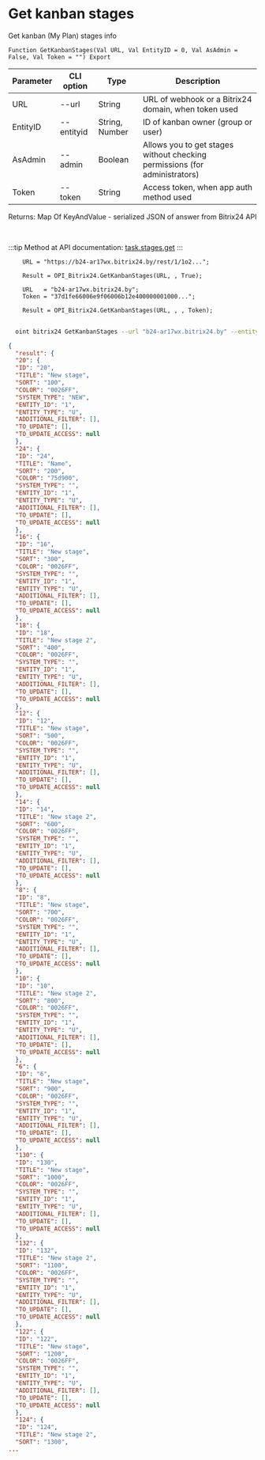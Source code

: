 ﻿---
sidebar_position: 4
---

# Get kanban stages
 Get kanban (My Plan) stages info



`Function GetKanbanStages(Val URL, Val EntityID = 0, Val AsAdmin = False, Val Token = "") Export`

  | Parameter | CLI option | Type | Description |
  |-|-|-|-|
  | URL | --url | String | URL of webhook or a Bitrix24 domain, when token used |
  | EntityID | --entityid | String, Number | ID of kanban owner (group or user) |
  | AsAdmin | --admin | Boolean | Allows you to get stages without checking permissions (for administrators) |
  | Token | --token | String | Access token, when app auth method used |

  
  Returns:  Map Of KeyAndValue - serialized JSON of answer from Bitrix24 API

<br/>

:::tip
Method at API documentation: [task.stages.get](https://dev.1c-bitrix.ru/rest_help/tasks/task/kanban/task_stages_get.php)
:::
<br/>


```bsl title="Code example"
    URL = "https://b24-ar17wx.bitrix24.by/rest/1/1o2...";

    Result = OPI_Bitrix24.GetKanbanStages(URL, , True);

    URL   = "b24-ar17wx.bitrix24.by";
    Token = "37d1fe66006e9f06006b12e400000001000...";

    Result = OPI_Bitrix24.GetKanbanStages(URL, , , Token);
```



```sh title="CLI command example"
    
  oint bitrix24 GetKanbanStages --url "b24-ar17wx.bitrix24.by" --entityid %entityid% --admin %admin% --token "fe3fa966006e9f06006b12e400000001000..."

```

```json title="Result"
{
  "result": {
  "20": {
  "ID": "20",
  "TITLE": "New stage",
  "SORT": "100",
  "COLOR": "0026FF",
  "SYSTEM_TYPE": "NEW",
  "ENTITY_ID": "1",
  "ENTITY_TYPE": "U",
  "ADDITIONAL_FILTER": [],
  "TO_UPDATE": [],
  "TO_UPDATE_ACCESS": null
  },
  "24": {
  "ID": "24",
  "TITLE": "Name",
  "SORT": "200",
  "COLOR": "75d900",
  "SYSTEM_TYPE": "",
  "ENTITY_ID": "1",
  "ENTITY_TYPE": "U",
  "ADDITIONAL_FILTER": [],
  "TO_UPDATE": [],
  "TO_UPDATE_ACCESS": null
  },
  "16": {
  "ID": "16",
  "TITLE": "New stage",
  "SORT": "300",
  "COLOR": "0026FF",
  "SYSTEM_TYPE": "",
  "ENTITY_ID": "1",
  "ENTITY_TYPE": "U",
  "ADDITIONAL_FILTER": [],
  "TO_UPDATE": [],
  "TO_UPDATE_ACCESS": null
  },
  "18": {
  "ID": "18",
  "TITLE": "New stage 2",
  "SORT": "400",
  "COLOR": "0026FF",
  "SYSTEM_TYPE": "",
  "ENTITY_ID": "1",
  "ENTITY_TYPE": "U",
  "ADDITIONAL_FILTER": [],
  "TO_UPDATE": [],
  "TO_UPDATE_ACCESS": null
  },
  "12": {
  "ID": "12",
  "TITLE": "New stage",
  "SORT": "500",
  "COLOR": "0026FF",
  "SYSTEM_TYPE": "",
  "ENTITY_ID": "1",
  "ENTITY_TYPE": "U",
  "ADDITIONAL_FILTER": [],
  "TO_UPDATE": [],
  "TO_UPDATE_ACCESS": null
  },
  "14": {
  "ID": "14",
  "TITLE": "New stage 2",
  "SORT": "600",
  "COLOR": "0026FF",
  "SYSTEM_TYPE": "",
  "ENTITY_ID": "1",
  "ENTITY_TYPE": "U",
  "ADDITIONAL_FILTER": [],
  "TO_UPDATE": [],
  "TO_UPDATE_ACCESS": null
  },
  "8": {
  "ID": "8",
  "TITLE": "New stage",
  "SORT": "700",
  "COLOR": "0026FF",
  "SYSTEM_TYPE": "",
  "ENTITY_ID": "1",
  "ENTITY_TYPE": "U",
  "ADDITIONAL_FILTER": [],
  "TO_UPDATE": [],
  "TO_UPDATE_ACCESS": null
  },
  "10": {
  "ID": "10",
  "TITLE": "New stage 2",
  "SORT": "800",
  "COLOR": "0026FF",
  "SYSTEM_TYPE": "",
  "ENTITY_ID": "1",
  "ENTITY_TYPE": "U",
  "ADDITIONAL_FILTER": [],
  "TO_UPDATE": [],
  "TO_UPDATE_ACCESS": null
  },
  "6": {
  "ID": "6",
  "TITLE": "New stage",
  "SORT": "900",
  "COLOR": "0026FF",
  "SYSTEM_TYPE": "",
  "ENTITY_ID": "1",
  "ENTITY_TYPE": "U",
  "ADDITIONAL_FILTER": [],
  "TO_UPDATE": [],
  "TO_UPDATE_ACCESS": null
  },
  "130": {
  "ID": "130",
  "TITLE": "New stage",
  "SORT": "1000",
  "COLOR": "0026FF",
  "SYSTEM_TYPE": "",
  "ENTITY_ID": "1",
  "ENTITY_TYPE": "U",
  "ADDITIONAL_FILTER": [],
  "TO_UPDATE": [],
  "TO_UPDATE_ACCESS": null
  },
  "132": {
  "ID": "132",
  "TITLE": "New stage 2",
  "SORT": "1100",
  "COLOR": "0026FF",
  "SYSTEM_TYPE": "",
  "ENTITY_ID": "1",
  "ENTITY_TYPE": "U",
  "ADDITIONAL_FILTER": [],
  "TO_UPDATE": [],
  "TO_UPDATE_ACCESS": null
  },
  "122": {
  "ID": "122",
  "TITLE": "New stage",
  "SORT": "1200",
  "COLOR": "0026FF",
  "SYSTEM_TYPE": "",
  "ENTITY_ID": "1",
  "ENTITY_TYPE": "U",
  "ADDITIONAL_FILTER": [],
  "TO_UPDATE": [],
  "TO_UPDATE_ACCESS": null
  },
  "124": {
  "ID": "124",
  "TITLE": "New stage 2",
  "SORT": "1300",
...
```
